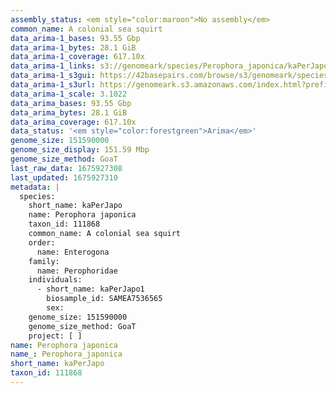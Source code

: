 ```yaml
---
assembly_status: <em style="color:maroon">No assembly</em>
common_name: A colonial sea squirt
data_arima-1_bases: 93.55 Gbp
data_arima-1_bytes: 28.1 GiB
data_arima-1_coverage: 617.10x
data_arima-1_links: s3://genomeark/species/Perophora_japonica/kaPerJapo1/genomic_data/arima/<br>
data_arima-1_s3gui: https://42basepairs.com/browse/s3/genomeark/species/Perophora_japonica/kaPerJapo1/genomic_data/arima/
data_arima-1_s3url: https://genomeark.s3.amazonaws.com/index.html?prefix=species/Perophora_japonica/kaPerJapo1/genomic_data/arima/
data_arima-1_scale: 3.1022
data_arima_bases: 93.55 Gbp
data_arima_bytes: 28.1 GiB
data_arima_coverage: 617.10x
data_status: '<em style="color:forestgreen">Arima</em>'
genome_size: 151590000
genome_size_display: 151.59 Mbp
genome_size_method: GoaT
last_raw_data: 1675927308
last_updated: 1675927310
metadata: |
  species:
    short_name: kaPerJapo
    name: Perophora japonica
    taxon_id: 111868
    common_name: A colonial sea squirt
    order:
      name: Enterogona
    family:
      name: Perophoridae
    individuals:
      - short_name: kaPerJapo1
        biosample_id: SAMEA7536565
        sex:
    genome_size: 151590000
    genome_size_method: GoaT
    project: [ ]
name: Perophora japonica
name_: Perophora_japonica
short_name: kaPerJapo
taxon_id: 111868
---
```

